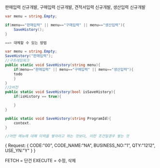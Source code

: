 판매입력 신규개발, 구매입력 신규개발, 
견적서입력 신규개발, 생산입력 신규개발

```C#
var menu = string.Empty;

if(menu=="판매입력" || menu=="구매입력" || menu=="생산입력"){
    SaveHistory();
}

==> 대체할 수 있는 방법

var menu = string.Empty;
SaveHistory("판매입력");
//구프레임워크
public static void SaveHistory(string menu){
    if(menu=="판매입력" || menu=="구매입력" || menu=="생산입력"){
    todo
    }
}
//2버전
public static void SaveHistory(bool isSaveHistory){
    if(isHistory == true){

    }
}

public static void SaveHistory(string ProgramId){
    context.
}

//어떤 메뉴에 대해 이력을 쌓아라고 하는 것보다, 이런 조건일경우 쌓는 것
```


{
Request:
   {
       CODE:"00",
       CODE_NAME:"NA",
       BUSINESS_NO:"1",
       QTY:"1212",
       USE_YN:"Y"
   }
}   

FETCH = 단건
EXECUTE = 수정, 삭제